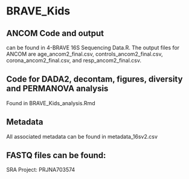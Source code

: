 # BRAVE_Kids

## ANCOM Code and output
can be found in 4-BRAVE 16S Sequencing Data.R. The output files for ANCOM are age_ancom2_final.csv, controls_ancom2_final.csv, corona_ancom2_final.csv, and resp_ancom2_final.csv. 

## Code for DADA2, decontam, figures, diversity and PERMANOVA analysis
Found in BRAVE_Kids_analysis.Rmd

## Metadata
All associated metadata can be found in metadata_16sv2.csv

## FASTQ files can be found:
SRA Project: PRJNA703574
